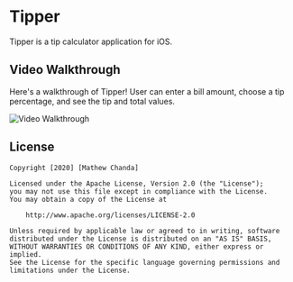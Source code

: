 # Tipper

Tipper is a tip calculator application for iOS.

## Video Walkthrough 

Here's a walkthrough of Tipper! User can enter a bill amount, choose a tip percentage, and see the tip and total values.

<img src='http://g.recordit.co/gSmJO6SoqU.gif' width='' alt='Video Walkthrough' />


## License

    Copyright [2020] [Mathew Chanda]

    Licensed under the Apache License, Version 2.0 (the "License");
    you may not use this file except in compliance with the License.
    You may obtain a copy of the License at

        http://www.apache.org/licenses/LICENSE-2.0

    Unless required by applicable law or agreed to in writing, software
    distributed under the License is distributed on an "AS IS" BASIS,
    WITHOUT WARRANTIES OR CONDITIONS OF ANY KIND, either express or implied.
    See the License for the specific language governing permissions and
    limitations under the License.
